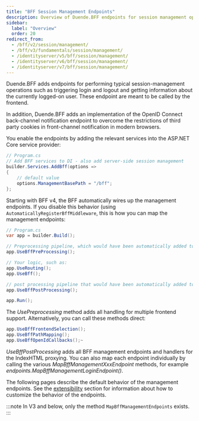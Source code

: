 ```yaml
---
title: "BFF Session Management Endpoints"
description: Overview of Duende.BFF endpoints for session management operations including login, logout, and user information retrieval
sidebar:
  label: "Overview"
  order: 20
redirect_from:
  - /bff/v2/session/management/
  - /bff/v3/fundamentals/session/management/
  - /identityserver/v5/bff/session/management/
  - /identityserver/v6/bff/session/management/
  - /identityserver/v7/bff/session/management/
---
```


Duende.BFF adds endpoints for performing typical session-management operations such as triggering login and logout and getting information about the currently logged-on user. These endpoint are meant to be called by the frontend.

In addition, Duende.BFF adds an implementation of the OpenID Connect back-channel notification endpoint to overcome the restrictions of third party cookies in front-channel notification in modern browsers.

You enable the endpoints by adding the relevant services into the ASP.NET Core service provider:

```csharp
// Program.cs
// Add BFF services to DI - also add server-side session management
builder.Services.AddBff(options => 
{
    // default value
    options.ManagementBasePath = "/bff";
};
```

Starting with BFF v4, the BFF automatically wires up the management endpoints. If you disable this behavior (using `AutomaticallyRegisterBffMiddleware`, this is how you can map the management endpoints:

```csharp
// Program.cs
var app = builder.Build();

// Preprocessing pipeline, which would have been automatically added to start of the request the pipeline. 
app.UseBffPreProcessing();

// Your logic, such as:
app.UseRouting(); 
app.UseBff();

// post processing pipeline that would have been automatically added to the end of the request pipeline. 
app.UseBffPostProcessing();

app.Run();
```

The *UsePreprocessing* method adds all handling for multiple frontend support. Alternatively, you can call these methods direct:
``` csharp
app.UseBffFrontendSelection();
app.UseBffPathMapping();
app.UseBffOpenIdCallbacks();~
```


*UseBffPostProcessing* adds all BFF management endpoints and handlers for the IndexHTML proxying. You can also map each endpoint individually by calling the various *MapBffManagementXxxEndpoint* methods, for example *endpoints.MapBffManagementLoginEndpoint()*.

The following pages describe the default behavior of the management endpoints. See the [extensibility](/bff/extensibility) section for information about how to customize the behavior of the endpoints.

:::note
In V3 and below, only the method `MapBffManagementEndpoints` exists. 
:::